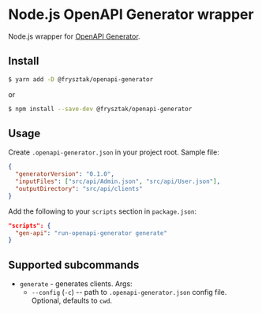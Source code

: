 # Node.js OpenAPI Generator wrapper

Node.js wrapper for [OpenAPI Generator](https://github.com/frysztak/openapi-generator).

## Install

```sh
$ yarn add -D @frysztak/openapi-generator
```

or

```sh
$ npm install --save-dev @frysztak/openapi-generator
```

## Usage

Create `.openapi-generator.json` in your project root. Sample file:

```json
{
  "generatorVersion": "0.1.0",
  "inputFiles": ["src/api/Admin.json", "src/api/User.json"],
  "outputDirectory": "src/api/clients"
}
```

Add the following to your `scripts` section in `package.json`:

```json
"scripts": {
  "gen-api": "run-openapi-generator generate"
}
```

## Supported subcommands

- `generate` - generates clients. Args:
  - `--config` (`-c`) -- path to `.openapi-generator.json` config file. Optional, defaults to `cwd`.

